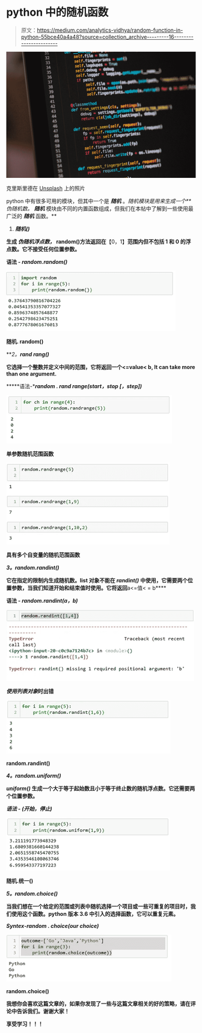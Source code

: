# python 中的随机函数

> 原文：<https://medium.com/analytics-vidhya/random-function-in-python-55bce40a4a48?source=collection_archive---------16----------------------->

![](img/a685f394941ff4baae3c48ea8c614edd.png)

克里斯里德在 [Unsplash](https://unsplash.com?utm_source=medium&utm_medium=referral) 上的照片

python 中有很多可用的模块，但其中一个是 ***随机*** 。*随机模块是用来生成一个**伪随机数。* ***随机*** 模块由不同的内置函数组成，但我们在本帖中了解到一些使用最广泛的 ***随机*** 函数。**

1.  *****随机()*****

**生成 ***伪随机浮点数，*** random()方法返回在**【0，1】**范围内但不包括 1 和 0 的浮点数。它不接受任何位置参数。**

****语法** - *random.random()***

**![](img/80d22cf179d83f759f5e697b62f2aebe.png)**

**随机. random()**

***2。****rand rang()*****

**它选择一个整数并定义中间的范围，它将返回一个<=value< b, It can take more than one argument.**

*****语法-****random . rand range(start，stop [，step])***

**![](img/da445c9f911fa17dc7d275bb1bb0f2ed.png)**

**单参数随机范围函数**

**![](img/448651a1d63b4f0d53d531165bb39a2c.png)**

**具有多个自变量的随机范围函数**

*****3。random.randint()*****

**它在指定的限制内生成随机数。list 对象不能在 ***randint()*** 中使用，它需要两个位置参数，当我们知道开始和结束值时使用。它将返回**a<=值< = b****

****语法** - *random.randint(a，b)***

**![](img/d3dfe55f12973c20d98d3a4d0285d018.png)**

***使用列表对象*时出错**

**![](img/8ae69766160cc7fbbf691503820bd98f.png)**

**random.randint()**

*****4。random.uniform()*****

*****uniform()*** 生成一个大于等于起始数且小于等于终止数的随机浮点数。它还需要两个位置参数。**

*****语法*** - *(开始，停止)***

**![](img/c19f048750e4bcda180ce7105d8bc9de.png)**

**随机.统一()**

*****5。random.choice()*****

**当我们想在一个给定的范围或列表中随机选择一个项目或一些可重复的项目时，我们使用这个函数。python 版本 3.6 中引入的选择函数，它可以重复元素。**

*****Syntex*-*random . choice(****our choice****)*****

**![](img/8f73ff22379de707029a573a987802d8.png)**

**random.choice()**

**我想你会喜欢这篇文章的，如果你发现了一些与这篇文章相关的好的策略，请在评论中告诉我们。谢谢大家！**

**享受学习！！！**